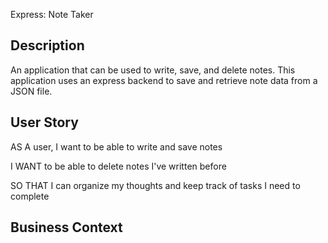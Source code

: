  Express: Note Taker

## Description

An application that can be used to write, save, and delete notes. This application uses an express backend to save and retrieve note data from a JSON file.



## User Story

AS A user, I want to be able to write and save notes

I WANT to be able to delete notes I've written before

SO THAT I can organize my thoughts and keep track of tasks I need to complete

## Business Context

